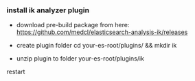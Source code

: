 ### install ik analyzer plugin
* download pre-build package from here: https://github.com/medcl/elasticsearch-analysis-ik/releases

* create plugin folder cd your-es-root/plugins/ && mkdir ik

* unzip plugin to folder your-es-root/plugins/ik  

restart